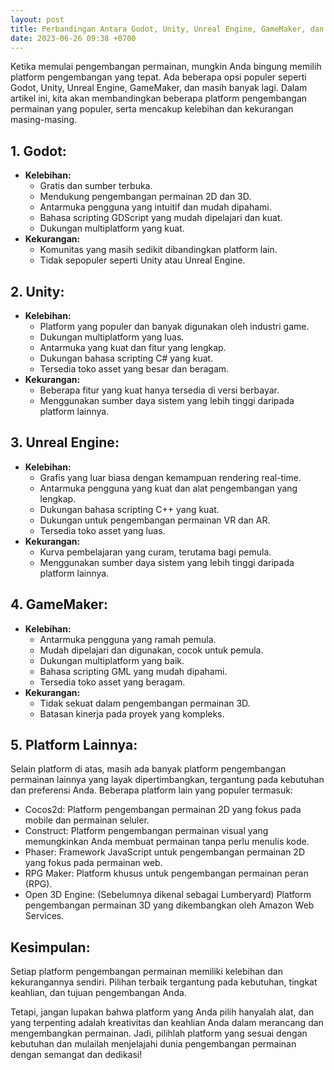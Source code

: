 ```yaml
---
layout: post
title: Perbandingan Antara Godot, Unity, Unreal Engine, GameMaker, dan Lainnya
date: 2023-06-26 09:38 +0700
---
```

Ketika memulai pengembangan permainan, mungkin Anda bingung memilih platform pengembangan yang tepat. Ada beberapa opsi populer seperti Godot, Unity, Unreal Engine, GameMaker, dan masih banyak lagi. Dalam artikel ini, kita akan membandingkan beberapa platform pengembangan permainan yang populer, serta mencakup kelebihan dan kekurangan masing-masing.

## 1. Godot:
- **Kelebihan:**
  - Gratis dan sumber terbuka.
  - Mendukung pengembangan permainan 2D dan 3D.
  - Antarmuka pengguna yang intuitif dan mudah dipahami.
  - Bahasa scripting GDScript yang mudah dipelajari dan kuat.
  - Dukungan multiplatform yang kuat.
- **Kekurangan:**
  - Komunitas yang masih sedikit dibandingkan platform lain.
  - Tidak sepopuler seperti Unity atau Unreal Engine.

## 2. Unity:
- **Kelebihan:**
  - Platform yang populer dan banyak digunakan oleh industri game.
  - Dukungan multiplatform yang luas.
  - Antarmuka yang kuat dan fitur yang lengkap.
  - Dukungan bahasa scripting C# yang kuat.
  - Tersedia toko asset yang besar dan beragam.
- **Kekurangan:**
  - Beberapa fitur yang kuat hanya tersedia di versi berbayar.
  - Menggunakan sumber daya sistem yang lebih tinggi daripada platform lainnya.

## 3. Unreal Engine:
- **Kelebihan:**
  - Grafis yang luar biasa dengan kemampuan rendering real-time.
  - Antarmuka pengguna yang kuat dan alat pengembangan yang lengkap.
  - Dukungan bahasa scripting C++ yang kuat.
  - Dukungan untuk pengembangan permainan VR dan AR.
  - Tersedia toko asset yang luas.
- **Kekurangan:**
  - Kurva pembelajaran yang curam, terutama bagi pemula.
  - Menggunakan sumber daya sistem yang lebih tinggi daripada platform lainnya.

## 4. GameMaker:
- **Kelebihan:**
  - Antarmuka pengguna yang ramah pemula.
  - Mudah dipelajari dan digunakan, cocok untuk pemula.
  - Dukungan multiplatform yang baik.
  - Bahasa scripting GML yang mudah dipahami.
  - Tersedia toko asset yang beragam.
- **Kekurangan:**
  - Tidak sekuat dalam pengembangan permainan 3D.
  - Batasan kinerja pada proyek yang kompleks.

## 5. Platform Lainnya:
Selain platform di atas, masih ada banyak platform pengembangan permainan lainnya yang layak dipertimbangkan, tergantung pada kebutuhan dan preferensi Anda. Beberapa platform lain yang populer termasuk:
- Cocos2d: Platform pengembangan permainan 2D yang fokus pada mobilе dan permainan seluler.
- Construct: Platform pengembangan permainan visual yang memungkinkan Anda membuat permainan tanpa perlu menulis kode.
- Phaser: Framework JavaScript untuk pengembangan permainan 2D yang fokus pada permainan web.
- RPG Maker: Platform khusus untuk pengembangan permainan peran (RPG).
- Open 3D Engine: (Sebelumnya dikenal sebagai Lumberyard) Platform pengembangan permainan 3D yang dikembangkan oleh Amazon Web Services.

## Kesimpulan:
Setiap platform pengembangan permainan memiliki kelebihan dan kekurangannya sendiri. Pilihan terbaik tergantung pada kebutuhan, tingkat keahlian, dan tujuan pengembangan Anda. 

Tetapi, jangan lupakan bahwa platform yang Anda pilih hanyalah alat, dan yang terpenting adalah kreativitas dan keahlian Anda dalam merancang dan mengembangkan permainan. Jadi, pilihlah platform yang sesuai dengan kebutuhan dan mulailah menjelajahi dunia pengembangan permainan dengan semangat dan dedikasi!